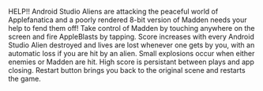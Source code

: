 HELP!! Android Studio Aliens are attacking the peaceful world of Applefanatica and a poorly rendered 8-bit version of Madden needs your help to fend them off! Take control of Madden by touching anywhere on the screen and fire AppleBlasts by tapping. Score increases with every Android Studio Alien destroyed and lives are lost whenever one gets by you, with an automatic loss if you are hit by an alien. Small explosions occur when either enemies or Madden are hit. High score is persistant between plays and app closing. Restart button brings you back to the original scene and restarts the game.
